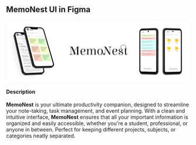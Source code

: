 ## MemoNest UI in Figma

<div style="display: flex; flex-wrap: wrap; gap: 10px;">
  <img src="https://github.com/kishore2797/2024/blob/main/memo_nest/MemoNest_Banner.png" alt="Home" style="width: 100%;">
</div>
<h4>Description</h4>
<p><strong>MemoNest</strong> is your ultimate productivity companion, designed to streamline your note-taking, task management, and event planning. With a clean and intuitive interface, <strong>MemoNest</strong> ensures that all your important information is organized and easily accessible, whether you're a student, professional, or anyone in between. Perfect for keeping different projects, subjects, or categories neatly separated.</p>
